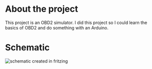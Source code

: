 # About the project
This project is an OBD2 simulator. I did this project so I could learn the basics of OBD2 and do something with an Arduino.

# Schematic
![schematic created in fritzing](https://raw.githubusercontent.com/fabiankuffer/arduino-obd2-sim-code/master/images/schematic.png)
